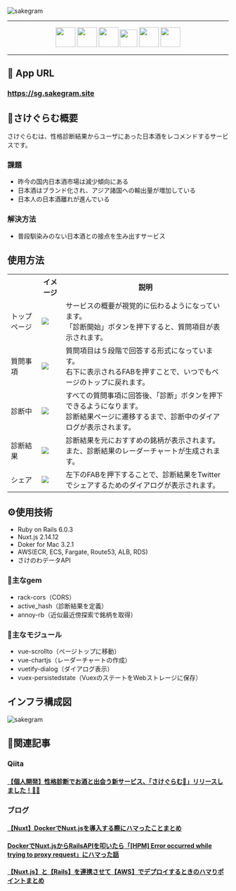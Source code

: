 ![sakegram](https://user-images.githubusercontent.com/67275879/111465358-5a380700-8765-11eb-9551-d1bcaa53a6b0.png)

<hr>
<p align="center">
  <a href="https://rubyonrails.org/"><img src="https://user-images.githubusercontent.com/67275879/111465621-ad11be80-8765-11eb-8bbe-78c29bedd912.png" height="45px;" /></a>
  <a href="https://www.ruby-lang.org/ja/"><img src="https://user-images.githubusercontent.com/67275879/111465579-a125fc80-8765-11eb-9622-f8ad5d3ca205.png" height="45px;" /></a>
  <a href="https://ja.nuxtjs.org/"><img src="https://user-images.githubusercontent.com/67275879/111466541-c5cea400-8766-11eb-9762-6f15a7be2b9a.png" height="45px;" /></a>
  <a href="https://www.docker.com/"><img src="https://user-images.githubusercontent.com/67275879/111466739-01696e00-8767-11eb-8932-4c1d6b89ca2f.png" height="40px;" /></a>
  <a href="https://aws.amazon.com/jp/"><img src="https://user-images.githubusercontent.com/67275879/111468131-9325ab00-8768-11eb-84eb-6b2b65734f0e.png" height="45px;" /></a>
  <a href="https://muro.sakenowa.com/sakenowa-data/"><img src="https://user-images.githubusercontent.com/67275879/111482073-e69ef580-8776-11eb-8dd3-232a8bd306bb.png" height="45px;" /></a>
</p>

<hr>

## 📲 App URL

### **https://sg.sakegram.site**  


## 🍶さけぐらむ概要
さけぐらむは、性格診断結果からユーザにあった日本酒をレコメンドするサービスです。

### 課題
- 昨今の国内日本酒市場は減少傾向にある
- 日本酒はブランド化され、アジア諸国への輸出量が増加している
- 日本人の日本酒離れが進んでいる

### 解決方法
- 普段馴染みのない日本酒との接点を生み出すサービス


## 使用方法
<table>
  <tr>
    <th></th>
    <th>イメージ</th>
    <th>説明</th>
  </tr>
  <tr>
    <td>トップページ</td>    
    <td><img src="https://user-images.githubusercontent.com/67275879/111495708-fd4b4980-8782-11eb-86be-8811d0f72f67.png"></td>
    <td>サービスの概要が視覚的に伝わるようになっています。<br>「診断開始」ボタンを押下すると、質問項目が表示されます。</td>    
  </tr>
  <tr>
    <td>質問事項</td> 
    <td><img src="https://user-images.githubusercontent.com/67275879/111498025-f02f5a00-8784-11eb-8d6f-c711bce0cb53.png"></td>
    <td>質問項目は５段階で回答する形式になっています。<br>右下に表示されるFABを押すことで、いつでもページのトップに戻れます。</td>    
  </tr>
  <tr>
    <td>診断中</td> 
    <td><img src="https://user-images.githubusercontent.com/67275879/111499774-a2b3ec80-8786-11eb-98dc-7929b6a11811.png"></td>
    <td>すべての質問事項に回答後、「診断」ボタンを押下できるようになります。<br>診断結果ページに遷移するまで、診断中のダイアログが表示されます。</td>    
  </tr>
  <tr>
    <td>診断結果</td> 
    <td><img src="https://user-images.githubusercontent.com/67275879/111500853-c75c9400-8787-11eb-8367-52730cc9876b.png"></td>
    <td>診断結果を元におすすめの銘柄が表示されます。<br>また、診断結果のレーダーチャートが生成されます。</td>    
  </tr>
   <tr>
    <td>シェア</td> 
    <td><img src="https://user-images.githubusercontent.com/67275879/111503073-c3ca0c80-8789-11eb-9d83-211a4c0075e2.png"></td>
    <td>左下のFABを押下することで、診断結果をTwitterでシェアするためのダイアログが表示されます。</td>    
  </tr>
</table>


## :gear:使用技術
- Ruby on Rails 6.0.3
- Nuxt.js 2.14.12
- Doker for Mac 3.2.1
- AWS(ECR, ECS, Fargate, Route53, ALB, RDS) 
- さけのわデータAPI

### :gem:主なgem
- rack-cors（CORS）
- active_hash（診断結果を定義）
- annoy-rb（近似最近傍探索で銘柄を取得）

### :open_file_folder:主なモジュール
- vue-scrollto（ページトップに移動）
- vue-chartjs（レーダーチャートの作成）
- vuetify-dialog（ダイアログ表示）
- vuex-persistedstate（VuexのステートをWebストレージに保存）


## インフラ構成図
![sakegram](https://user-images.githubusercontent.com/67275879/111503647-43f07200-878a-11eb-84e1-7fcbf415c699.png)

## :green_book:関連記事
### Qiita
#### [【個人開発】性格診断でお酒と出会う新サービス、「さけぐらむ🍶」リリースしました！🎉🎉](https://qiita.com/watsumi_/items/cd77a0f2ec3630d550f8)
 
### ブログ
#### [【Nuxt】DockerでNuxt.jsを導入する際にハマったことまとめ](https://bon-voyage23.hatenablog.com/entry/2021/03/11/234039)
#### [DockerでNuxt.jsからRailsAPIを叩いたら「[HPM] Error occurred while trying to proxy request」にハマった話](https://bon-voyage23.hatenablog.com/entry/2021/03/13/230549)
#### [【Nuxt.js】と【Rails】を連携させて【AWS】でデプロイするときのハマりポイントまとめ](https://bon-voyage23.hatenablog.com/entry/2021/03/16/081025)
